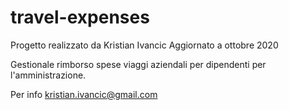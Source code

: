 # travel-expenses

Progetto realizzato da Kristian Ivancic
Aggiornato a ottobre 2020

Gestionale rimborso spese viaggi aziendali per dipendenti per l'amministrazione.

Per info 
kristian.ivancic@gmail.com
